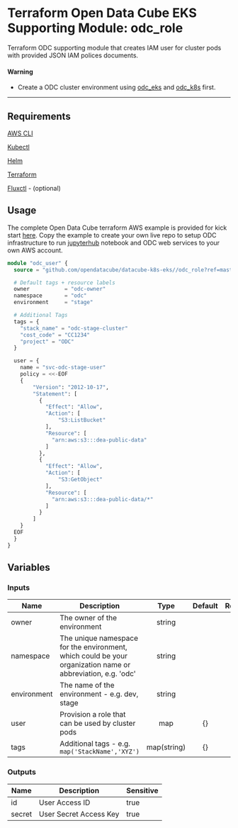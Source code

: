 # Terraform Open Data Cube EKS Supporting Module: odc_role

Terraform ODC supporting module that creates IAM user for cluster pods with provided JSON IAM polices documents.

#### Warning

* Create a ODC cluster environment using [odc_eks](https://github.com/opendatacube/datacube-k8s-eks/tree/master/odc_eks) and [odc_k8s](https://github.com/opendatacube/datacube-k8s-eks/tree/master/odc_k8s) first.

---

## Requirements

[AWS CLI](https://aws.amazon.com/cli/)

[Kubectl](https://kubernetes.io/docs/tasks/tools/install-kubectl/)

[Helm](https://github.com/kubernetes/helm#install)

[Terraform](https://www.terraform.io/downloads.html)

[Fluxctl](https://docs.fluxcd.io/en/stable/tutorials/get-started.html) - (optional)

## Usage

The complete Open Data Cube terraform AWS example is provided for kick start [here](https://github.com/opendatacube/datacube-k8s-eks/tree/master/examples/stage).
Copy the example to create your own live repo to setup ODC infrastructure to run [jupyterhub](https://github.com/jupyterhub/zero-to-jupyterhub-k8s) notebook and ODC web services to your own AWS account.

```terraform
module "odc_user" {
  source = "github.com/opendatacube/datacube-k8s-eks//odc_role?ref=master"

  # Default tags + resource labels
  owner           = "odc-owner"
  namespace       = "odc"
  environment     = "stage"

  # Additional Tags
  tags = {
    "stack_name" = "odc-stage-cluster"
    "cost_code" = "CC1234"
    "project" = "ODC"
  }

  user = {
    name = "svc-odc-stage-user"
    policy = <<-EOF
    {
        "Version": "2012-10-17",
        "Statement": [
          {
            "Effect": "Allow",
            "Action": [
                "S3:ListBucket"
            ],
            "Resource": [
              "arn:aws:s3:::dea-public-data"
            ]
          },
          {
            "Effect": "Allow",
            "Action": [
                "S3:GetObject"
            ],
            "Resource": [
              "arn:aws:s3:::dea-public-data/*"
            ]
          }
        ]
    }
  EOF
  }
}
```

## Variables

### Inputs
| Name        | Description                                                                                                 | Type        | Default | Required |
| ------      | -------------                                                                                               | :----:      | :-----: | :-----:  |
| owner       | The owner of the environment                                                                                | string      |         | yes      |
| namespace   | The unique namespace for the environment, which could be your organization name or abbreviation, e.g. 'odc' | string      |         | yes      |
| environment | The name of the environment - e.g. dev, stage                                                               | string      |         | yes      |
| user        | Provision a role that can be used by cluster pods                                                           | map         | {}      | yes      |
| tags        | Additional tags - e.g. `map('StackName','XYZ')`                                                             | map(string) | {}      | no       |

### Outputs
| Name   | Description            | Sensitive   |
| ------ | -------------          | ----------- |
| id     | User Access ID         | true        |
| secret | User Secret Access Key | true        |
